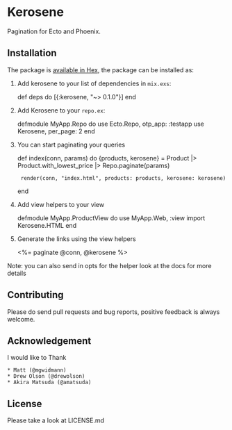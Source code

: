 # Kerosene

Pagination for Ecto and Phoenix.


## Installation

The package is [available in Hex](https://hex.pm/packages/kerosene), the package can be installed as:

  1. Add kerosene to your list of dependencies in `mix.exs`:

        def deps do
          [{:kerosene, "~> 0.1.0"}]
        end

  2. Add Kerosene to your `repo.ex`:

        defmodule MyApp.Repo do
          use Ecto.Repo, otp_app: :testapp
          use Kerosene, per_page: 2
        end

  3. You can start paginating your queries 

        def index(conn, params) do
          {products, kerosene} = 
          Product
          |> Product.with_lowest_price
          |> Repo.paginate(params)

          render(conn, "index.html", products: products, kerosene: kerosene)
        end

  4. Add view helpers to your view 

        defmodule MyApp.ProductView do
          use MyApp.Web, :view
          import Kerosene.HTML
        end

  5. Generate the links using the view helpers

        <%= paginate @conn, @kerosene %>

  Note: you can also send in opts for the helper look at the docs for more details

## Contributing
	
Please do send pull requests and bug reports, positive feedback is always welcome.


## Acknowledgement

I would like to Thank

    * Matt (@mgwidmann)
    * Drew Olson (@drewolson)
    * Akira Matsuda (@amatsuda)

## License

Please take a look at LICENSE.md
